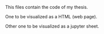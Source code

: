 This files contain the code of my thesis.

<p>One to be visualized as a HTML (web page).</p>
<p>Other one to be visualized as a jupyter sheet.</p>
